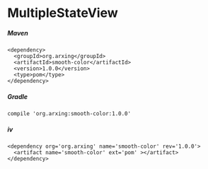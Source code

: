# MultipleStateView


##### Maven
```
<dependency>
  <groupId>org.arxing</groupId>
  <artifactId>smooth-color</artifactId>
  <version>1.0.0</version>
  <type>pom</type>
</dependency>
```

##### Gradle
```
compile 'org.arxing:smooth-color:1.0.0'
```

##### iv
```
<dependency org='org.arxing' name='smooth-color' rev='1.0.0'>
  <artifact name='smooth-color' ext='pom' ></artifact>
</dependency>
```




